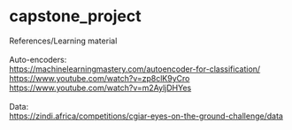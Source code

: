 # capstone_project
References/Learning material
<br>
<br>Auto-encoders:
<br>https://machinelearningmastery.com/autoencoder-for-classification/
<br>https://www.youtube.com/watch?v=zp8clK9yCro
<br>https://www.youtube.com/watch?v=m2AyljDHYes
<br>
<br>Data:
<br>https://zindi.africa/competitions/cgiar-eyes-on-the-ground-challenge/data
